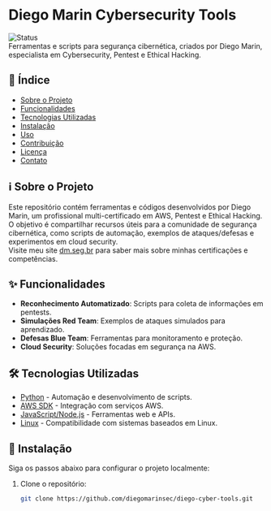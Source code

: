 # Diego Marin Cybersecurity Tools

![Status](https://img.shields.io/badge/status-em%20desenvolvimento-yellow)  
Ferramentas e scripts para segurança cibernética, criados por Diego Marin, especialista em Cybersecurity, Pentest e Ethical Hacking.

## 📑 Índice

- [Sobre o Projeto](#sobre-o-projeto)
- [Funcionalidades](#funcionalidades)
- [Tecnologias Utilizadas](#tecnologias-utilizadas)
- [Instalação](#instalação)
- [Uso](#uso)
- [Contribuição](#contribuição)
- [Licença](#licença)
- [Contato](#contato)

## ℹ️ Sobre o Projeto

Este repositório contém ferramentas e códigos desenvolvidos por Diego Marin, um profissional multi-certificado em AWS, Pentest e Ethical Hacking. O objetivo é compartilhar recursos úteis para a comunidade de segurança cibernética, como scripts de automação, exemplos de ataques/defesas e experimentos em cloud security.  
Visite meu site [dm.seg.br](https://dm.seg.br) para saber mais sobre minhas certificações e competências.

## ✨ Funcionalidades

- **Reconhecimento Automatizado**: Scripts para coleta de informações em pentests.
- **Simulações Red Team**: Exemplos de ataques simulados para aprendizado.
- **Defesas Blue Team**: Ferramentas para monitoramento e proteção.
- **Cloud Security**: Soluções focadas em segurança na AWS.

## 🛠️ Tecnologias Utilizadas

- [Python](https://www.python.org/) - Automação e desenvolvimento de scripts.
- [AWS SDK](https://aws.amazon.com/sdk-for-python/) - Integração com serviços AWS.
- [JavaScript/Node.js](https://nodejs.org/) - Ferramentas web e APIs.
- [Linux](https://www.kernel.org/) - Compatibilidade com sistemas baseados em Linux.

## 🚀 Instalação

Siga os passos abaixo para configurar o projeto localmente:

1. Clone o repositório:
   ```bash
   git clone https://github.com/diegomarinsec/diego-cyber-tools.git
